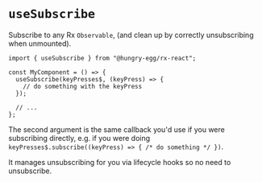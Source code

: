 # `useSubscribe`

Subscribe to any Rx `Observable`, (and clean up by correctly unsubscribing when unmounted).

```tsx
import { useSubscribe } from "@hungry-egg/rx-react";

const MyComponent = () => {
  useSubscribe(keyPresses$, (keyPress) => {
    // do something with the keyPress
  });

  // ...
};
```

The second argument is the same callback you'd use if you were subscribing directly, e.g.
if you were doing `keyPresses$.subscribe((keyPress) => { /* do something */ })`.

It manages unsubscribing for you via lifecycle hooks so no need to unsubscribe.
